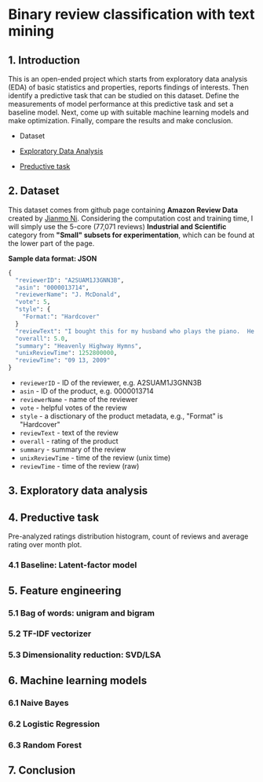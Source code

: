# Binary review classification with text mining 
## 1. Introduction
This is an open-ended project which starts from exploratory data analysis (EDA) of basic statistics and properties, reports findings of interests. Then identify a predictive task that can be studied on this dataset. Define the measurements of model performance at this predictive task and set a baseline model. Next, come up with suitable machine learning models and make optimization. Finally, compare the results and make conclusion.
* Dataset
* [Exploratory Data Analysis](##3.-Exploratory-Data-Analysis)

* [Preductive task](##4.-Preductive-task)

## 2. Dataset
This dataset comes from github page containing **Amazon Review Data** created by
[Jianmo Ni](https://nijianmo.github.io/amazon/index.html). Considering the computation cost and training time, I will simply use the 5-core (77,071 reviews) **Industrial and Scientific** category from **"Small" subsets for experimentation**, which can be found at the lower part of the page. 

**Sample data format: JSON**
```python
{
  "reviewerID": "A2SUAM1J3GNN3B",
  "asin": "0000013714",
  "reviewerName": "J. McDonald",
  "vote": 5,
  "style": {
    "Format:": "Hardcover"
  }
  "reviewText": "I bought this for my husband who plays the piano.  He is having a wonderful time playing these old hymns.  The music  is at times hard to read because we think the book was published for singing from more than playing from.  Great purchase though!",
  "overall": 5.0,
  "summary": "Heavenly Highway Hymns",
  "unixReviewTime": 1252800000,
  "reviewTime": "09 13, 2009"
}
```
- `reviewerID` - ID of the reviewer, e.g. A2SUAM1J3GNN3B
- `asin` - ID of the product, e.g. 0000013714
- `reviewerName` - name of the reviewer
- `vote` - helpful votes of the review
- `style` - a disctionary of the product metadata, e.g., "Format" is "Hardcover"
- `reviewText` - text of the review
- `overall` - rating of the product
- `summary` - summary of the review
- `unixReviewTime` - time of the review (unix time)
- `reviewTime` - time of the review (raw)

## 3. Exploratory data analysis 

## 4. Preductive task
Pre-analyzed ratings distribution histogram, count of reviews and average rating over month plot.

### 4.1 Baseline: Latent-factor model

## 5. Feature engineering

### 5.1 Bag of words: unigram and bigram

### 5.2 TF-IDF vectorizer

### 5.3  Dimensionality reduction: SVD/LSA

## 6. Machine learning models

### 6.1 Naive Bayes

### 6.2 Logistic Regression

### 6.3 Random Forest

## 7. Conclusion

